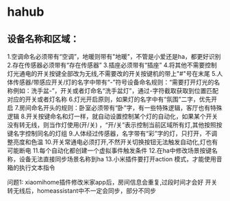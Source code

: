 # hahub

## 设备名称和区域：

1.空调命名必须带有“空调”，地暖则带有"地暖"，不管是小爱还是ha，都更好识别
2.存在传感器必须带有“存在传感器”
3.插座必须带有“插座”
4.将其他不需要控制灯光通电的开关按键全部改为无线,不需要改的开关按键机的带上"#"号在末尾
5.人体传感器/带感应开关/灯的名字中带有“-”符号设备命名规则：“需要打开灯光的名称例如：洗手盆-”，开关或者灯命名“洗手盆灯”，通过-字符截取获取到位置匹配对应的开关或者灯名称
6.灯光开启原则，如果灯的名字中有“氛围”二字，优先开启
7.房间命名开头的规则：卧室必须带有“卧”字，有一些特殊逻辑，客厅也有特殊逻辑
8.开关按键命名和灯一样，就自动设置控制某个灯的自动化，如果某个开关没有转无线，则当作灯使用(开/关)
，“开/关”表示控制当前区域所有灯,其他按照按键名字控制同名的灯组
9.人体经过传感器，名字带有“彩”字的灯，只打开，不调整亮度和色温
10.开关常通电必须打开,不然开关切换按钮无法触发自动化,灯也有可能断电
11.每个自动化都创建一个虚拟事件触发条件
12.在ha中修改场景按键名称，设备无法直接同步场景名称到ha
13.小米插件要打开action 模式，才能使用音箱的执行文本指令

问题1:
xiaomihome插件修改米家app后，房间信息会重复,过段时间才会好
开关转无线后，homeassistant中不一定会同步，部分不同步
